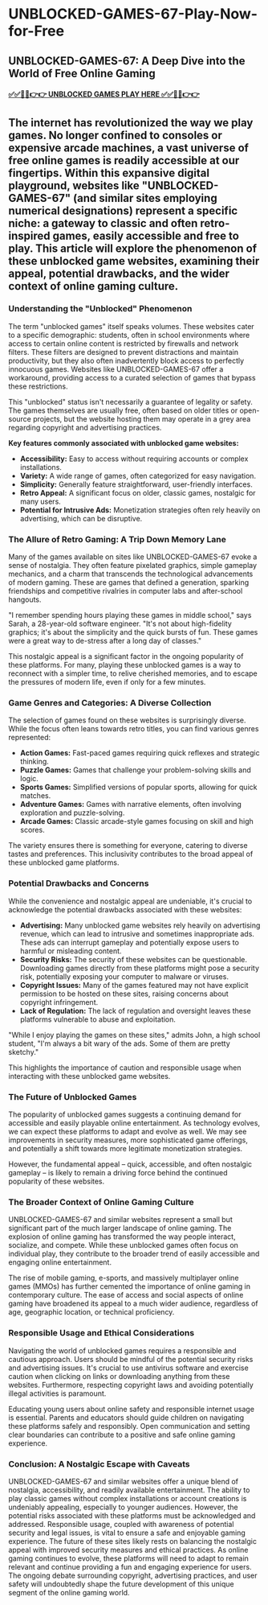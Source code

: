 # UNBLOCKED-GAMES-67-Play-Now-for-Free

## UNBLOCKED-GAMES-67: A Deep Dive into the World of Free Online Gaming

#### [✅✅🔴🔴👉👉 UNBLOCKED GAMES PLAY HERE ✅✅🔴🔴👉👉](https://topstoryindia.com)

## The internet has revolutionized the way we play games.  No longer confined to consoles or expensive arcade machines, a vast universe of free online games is readily accessible at our fingertips.  Within this expansive digital playground, websites like "UNBLOCKED-GAMES-67" (and similar sites employing numerical designations) represent a specific niche: a gateway to classic and often retro-inspired games, easily accessible and free to play.  This article will explore the phenomenon of these unblocked game websites, examining their appeal, potential drawbacks, and the wider context of online gaming culture.

### Understanding the "Unblocked" Phenomenon

The term "unblocked games" itself speaks volumes. These websites cater to a specific demographic: students, often in school environments where access to certain online content is restricted by firewalls and network filters.  These filters are designed to prevent distractions and maintain productivity, but they also often inadvertently block access to perfectly innocuous games.  Websites like UNBLOCKED-GAMES-67 offer a workaround, providing access to a curated selection of games that bypass these restrictions.

This "unblocked" status isn't necessarily a guarantee of legality or safety. The games themselves are usually free, often based on older titles or open-source projects, but the website hosting them may operate in a grey area regarding copyright and advertising practices.

**Key features commonly associated with unblocked game websites:**

* **Accessibility:** Easy to access without requiring accounts or complex installations.
* **Variety:**  A wide range of games, often categorized for easy navigation.
* **Simplicity:**  Generally feature straightforward, user-friendly interfaces.
* **Retro Appeal:**  A significant focus on older, classic games, nostalgic for many users.
* **Potential for Intrusive Ads:**  Monetization strategies often rely heavily on advertising, which can be disruptive.

### The Allure of Retro Gaming: A Trip Down Memory Lane

Many of the games available on sites like UNBLOCKED-GAMES-67 evoke a sense of nostalgia.  They often feature pixelated graphics, simple gameplay mechanics, and a charm that transcends the technological advancements of modern gaming.  These are games that defined a generation, sparking friendships and competitive rivalries in computer labs and after-school hangouts.

"I remember spending hours playing these games in middle school," says Sarah, a 28-year-old software engineer. "It's not about high-fidelity graphics; it's about the simplicity and the quick bursts of fun.  These games were a great way to de-stress after a long day of classes."

This nostalgic appeal is a significant factor in the ongoing popularity of these platforms.  For many, playing these unblocked games is a way to reconnect with a simpler time, to relive cherished memories, and to escape the pressures of modern life, even if only for a few minutes.

### Game Genres and Categories: A Diverse Collection

The selection of games found on these websites is surprisingly diverse.  While the focus often leans towards retro titles, you can find various genres represented:

* **Action Games:**  Fast-paced games requiring quick reflexes and strategic thinking.
* **Puzzle Games:**  Games that challenge your problem-solving skills and logic.
* **Sports Games:**  Simplified versions of popular sports, allowing for quick matches.
* **Adventure Games:**  Games with narrative elements, often involving exploration and puzzle-solving.
* **Arcade Games:**  Classic arcade-style games focusing on skill and high scores.


The variety ensures there is something for everyone, catering to diverse tastes and preferences. This inclusivity contributes to the broad appeal of these unblocked game platforms.


### Potential Drawbacks and Concerns

While the convenience and nostalgic appeal are undeniable, it's crucial to acknowledge the potential drawbacks associated with these websites:

* **Advertising:**  Many unblocked game websites rely heavily on advertising revenue, which can lead to intrusive and sometimes inappropriate ads.  These ads can interrupt gameplay and potentially expose users to harmful or misleading content.
* **Security Risks:**  The security of these websites can be questionable.  Downloading games directly from these platforms might pose a security risk, potentially exposing your computer to malware or viruses.
* **Copyright Issues:**  Many of the games featured may not have explicit permission to be hosted on these sites, raising concerns about copyright infringement.
* **Lack of Regulation:**  The lack of regulation and oversight leaves these platforms vulnerable to abuse and exploitation.

"While I enjoy playing the games on these sites," admits John, a high school student, "I'm always a bit wary of the ads.  Some of them are pretty sketchy."

This highlights the importance of caution and responsible usage when interacting with these unblocked game websites.

### The Future of Unblocked Games

The popularity of unblocked games suggests a continuing demand for accessible and easily playable online entertainment. As technology evolves, we can expect these platforms to adapt and evolve as well.  We may see improvements in security measures, more sophisticated game offerings, and potentially a shift towards more legitimate monetization strategies.


However, the fundamental appeal – quick, accessible, and often nostalgic gameplay – is likely to remain a driving force behind the continued popularity of these websites.

### The Broader Context of Online Gaming Culture

UNBLOCKED-GAMES-67 and similar websites represent a small but significant part of the much larger landscape of online gaming.  The explosion of online gaming has transformed the way people interact, socialize, and compete.  While these unblocked games often focus on individual play, they contribute to the broader trend of easily accessible and engaging online entertainment.

The rise of mobile gaming, e-sports, and massively multiplayer online games (MMOs) has further cemented the importance of online gaming in contemporary culture.  The ease of access and social aspects of online gaming have broadened its appeal to a much wider audience, regardless of age, geographic location, or technical proficiency.


### Responsible Usage and Ethical Considerations

Navigating the world of unblocked games requires a responsible and cautious approach.  Users should be mindful of the potential security risks and advertising issues.  It's crucial to use antivirus software and exercise caution when clicking on links or downloading anything from these websites.  Furthermore, respecting copyright laws and avoiding potentially illegal activities is paramount.

Educating young users about online safety and responsible internet usage is essential.  Parents and educators should guide children on navigating these platforms safely and responsibly.  Open communication and setting clear boundaries can contribute to a positive and safe online gaming experience.

### Conclusion: A Nostalgic Escape with Caveats

UNBLOCKED-GAMES-67 and similar websites offer a unique blend of nostalgia, accessibility, and readily available entertainment.  The ability to play classic games without complex installations or account creations is undeniably appealing, especially to younger audiences.  However, the potential risks associated with these platforms must be acknowledged and addressed. Responsible usage, coupled with awareness of potential security and legal issues, is vital to ensure a safe and enjoyable gaming experience. The future of these sites likely rests on balancing the nostalgic appeal with improved security measures and ethical practices.  As online gaming continues to evolve, these platforms will need to adapt to remain relevant and continue providing a fun and engaging experience for users.  The ongoing debate surrounding copyright, advertising practices, and user safety will undoubtedly shape the future development of this unique segment of the online gaming world.


